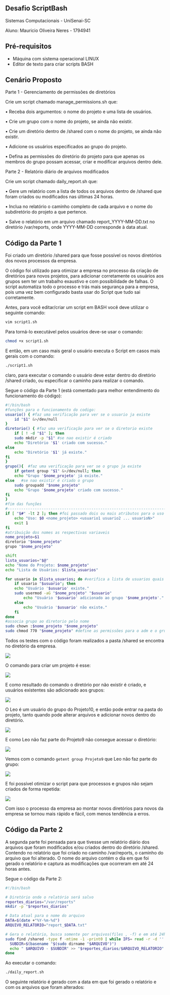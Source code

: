 ## Desafio ScriptBash 
Sistemas Computacionais - UniSenai-SC 

Aluno: Mauricio Oliveira Neres - 1794941

## Pré-requisitos
-  Máquina com sistema operacional LINUX
-  Editor de texto para criar scripts BASH

## Cenário Proposto
Parte 1 - Gerenciamento de permissões de diretórios

Crie um script chamado manage_permissions.sh que:

• Receba dois argumentos: o nome do projeto e uma lista de usuários.

• Crie um grupo com o nome do projeto, se ainda não existir.

• Crie um diretório dentro de /shared com o nome do projeto, se ainda não existir.

• Adicione os usuários especificados ao grupo do projeto.

• Defina as permissões do diretório do projeto para que apenas os membros do grupo possam acessar, criar e modificar arquivos dentro dele.

Parte 2 - Relatório diário de arquivos modificados

Crie um script chamado daily_report.sh que:

• Gere um relatório com a lista de todos os arquivos dentro de /shared que foram criados ou modificados nas últimas 24 horas.

• Inclua no relatório o caminho completo de cada arquivo e o nome do subdiretório do projeto a que pertence.

• Salve o relatório em um arquivo chamado report_YYYY-MM-DD.txt no diretório /var/reports, onde YYYY-MM-DD corresponde à data atual.

## Código da Parte 1
Foi criado um diretório /shared para que fosse possível os novos diretórios dos novos processos da empresa.

O código foi utilizado para otimizar a empresa no processo da criação de diretórios para novos projetos, para adicionar corretamente os usuários aos grupos sem ter um trabalho exaustivo e com possibilidade de falhas. O script automatiza todo o processo e trás mais segurança para a empresa, pois uma vez bem configurado basta usar do Script que tudo sai corretamente.

Antes, para você editar/criar um script em BASH você deve utilizar o seguinte comando:
```bash
vim script1.sh
```
Para torná-lo executável pelos usuários deve-se usar o comando:
```bash
chmod +x script1.sh
```
E então, em um caso mais geral o usuário executa o Script em casos mais gerais com o comando:
```bash
./script1.sh
```
claro, para executar o comando o usuário deve estar dentro do diretório /shared criado, ou especificar o caminho para realizar o comando.

Segue o código da Parte 1 (está comentado para melhor entendimento do funcionamento do código):
```bash
#!/bin/bash
#funções para o funcionamento do codigo:
usuario() { #faz uma verificação para ver se o usuario ja existe
	id "$1" &>/dev/null
}
diretorio() { #faz uma verificação para ver se o diretorio existe
	if [ ! -d "$1" ]; then 
	sudo mkdir -p "$1" #se nao existir é criado
	echo "Diretório '$1' criado com sucesso."
else 
	echo "Diretório '$1' já existe."
fi
}	
grupo(){  #faz uma verificação para ver se o grupo ja existe
	if getent group "$1" &>/dev/null; then
	echo "Grupo '$nome_projeto' já existe."
else   #se nao existir é criado o grupo
	sudo groupadd "$nome_projeto" 
	echo "Grupo '$nome_projeto' criado com sucesso."
fi	
}
#fim das funções
#-----------------------------------------------------------------------------------
if [ "$#" -lt 2 ]; then #foi passado dois ou mais atributos para o uso do script, sendo um o nome do projeto, e o outro atributo(s) a lista de N usuarios a ser adicionado
	echo "Uso: $0 <nome_projeto> <usuario1 usuario2 ... usuarioN>"
	exit 1 
fi
#atribuição dos nomes as respectivas variaveis
nome_projeto=$1
diretorio "$nome_projeto"
grupo "$nome_projeto"

shift
lista_usuarios="$@"
echo "Nome do Projeto: $nome_projeto"
echo "Lista de Usuários: $lista_usuarios"

for usuario in $lista_usuarios; do #verifica a lista de usuarios quais existem e quais nao para adicionar no grupo do projeto
	if usuario "$usuario"; then
	echo "Usuário '$usuario' existe."
	sudo usermod -aG "$nome_projeto" "$usuario"
        echo "Usuário '$usuario' adicionado ao grupo '$nome_projeto'."
    else
        echo "Usuário '$usuario' não existe."
    fi
done
#associa grupo ao diretorio pelo nome
sudo chown :$nome_projeto "$nome_projeto"
sudo chmod 770 "$nome_projeto" #define as permissões para o adm e o grupo ter acesso, ler e escrever no diretorio

```
Todos os testes com o código foram realizados a pasta /shared se encontra no diretório da empresa.

<img src="/2.png">

O comando para criar um projeto é esse:

<img src="/3.png">

E como resultado do comando o diretório por não existir é criado, e usuários existentes são adicionado aos grupos:

<img src="/4.png">

O Leo é um usuário do grupo do Projeto10, e então pode entrar na pasta do projeto, tanto quando pode alterar arquivos e adicionar novos dentro do
diretório.

<img src="/6.png">

E como Leo não faz parte do Projeto9 não consegue acessar o diretório:

<img src="/8.png">

Vemos com o comando ```getent group Projeto9``` que Leo não faz parte do grupo:

<img src="/7.png">

E foi possível otimizar o script para que processos e grupos não sejam criados de forma repetida:

<img src="/9.png">

Com isso o processo da empresa ao montar novos diretórios para novos da empresa se tornou mais rápido e fácil, com menos tendência a erros.

## Código da Parte 2

A segunda parte foi pensada para que tivesse um relatório diário dos arquivos que foram modificados e/ou criados dentro do diretório /shared. Contendo no relatório que foi criado no caminho /var/reports, o caminho do arquivo que foi alterado. O nome do arquivo contém o dia em que foi gerado o relatório e captura as modificações que ocorreram em até 24 horas antes.

Segue o código da Parte 2:

```bash
#!/bin/bash

# Diretório onde o relatório será salvo
reportes_diarios="/var/reports"
mkdir -p "$reportes_diarios"

# Data atual para o nome do arquivo
DATA=$(date +"%Y-%m-%d")
ARQUIVO_RELATORIO="report_$DATA.txt"

# Gera o relatório, busca somente por arquivos(files , -f) e em até 24hs, so aparecerá arquivos criados ou modificados!
sudo find /shared -type f -mtime -1 -print0 | while IFS= read -r -d '' ARQUIVO; do
  SUBDIR=$(basename "$(sudo dirname "$ARQUIVO")")
  echo " $ARQUIVO - $SUBDIR" >> "$reportes_diarios/$ARQUIVO_RELATORIO"
done

```
Ao executar o comando:

```bash
./daily_report.sh
```
O seguinte relatório é gerado com a data em que foi gerado o relatório e com os arquivos que foram alterados:



